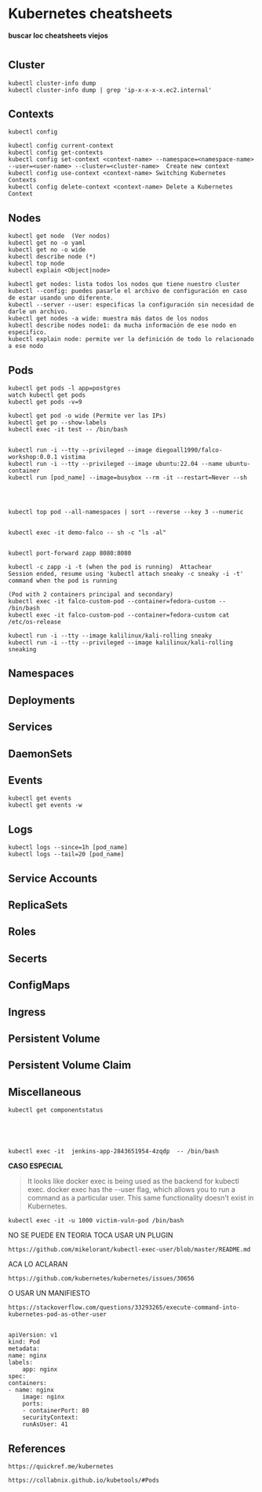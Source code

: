 # Kubernetes cheatsheets 

**buscar loc cheatsheets viejos**


#


## Cluster

    kubectl cluster-info dump
    kubectl cluster-info dump | grep 'ip-x-x-x-x.ec2.internal'

## Contexts

    kubectl config

    kubectl config current-context
    kubectl config get-contexts
    kubectl config set-context <context-name> --namespace=<namespace-name> --user=<user-name> --cluster=<cluster-name>  Create new context
    kubectl config use-context <context-name> Switching Kubernetes Contexts
    kubectl config delete-context <context-name> Delete a Kubernetes Context

## Nodes

    kubectl get node  (Ver nodos)
    kubectl get no -o yaml
    kubectl get no -o wide
    kubectl describe node (*)
    kubectl top node
    kubectl explain <Object|node>

    kubectl get nodes: lista todos los nodos que tiene nuestro cluster
    kubectl --config: puedes pasarle el archivo de configuración en caso de estar usando uno diferente.
    kubectl --server --user: especificas la configuración sin necesidad de darle un archivo.
    kubectl get nodes -a wide: muestra más datos de los nodos
    kubectl describe nodes node1: da mucha información de ese nodo en especifico.
    kubectl explain node: permite ver la definición de todo lo relacionado a ese nodo

## Pods

    kubectl get pods -l app=postgres
    watch kubectl get pods
    kubectl get pods -v=9

    kubectl get pod -o wide (Permite ver las IPs)
    kubectl get po --show-labels
    kubectl exec -it test -- /bin/bash


    kubectl run -i --tty --privileged --image diegoall1990/falco-workshop:0.0.1 vistima
    kubectl run -i --tty --privileged --image ubuntu:22.04 --name ubuntu-container
    kubectl run [pod_name] --image=busybox --rm -it --restart=Never --sh




    kubectl top pod --all-namespaces | sort --reverse --key 3 --numeric


    kubectl exec -it demo-falco -- sh -c "ls -al"


    kubectl port-forward zapp 8080:8080

    kubectl -c zapp -i -t (when the pod is running)  Attachear
    Session ended, resume using 'kubectl attach sneaky -c sneaky -i -t' command when the pod is running

    (Pod with 2 containers principal and secondary)
    kubectl exec -it falco-custom-pod --container=fedora-custom -- /bin/bash
    kubectl exec -it falco-custom-pod --container=fedora-custom cat /etc/os-release

    kubectl run -i --tty --image kalilinux/kali-rolling sneaky
    kubectl run -i --tty --privileged --image kalilinux/kali-rolling sneaking




## Namespaces





## Deployments



## Services



## DaemonSets



## Events

    kubectl get events
    kubectl get events -w




## Logs

    kubectl logs --since=1h [pod_name]
    kubectl logs --tail=20 [pod_name]




## Service Accounts



## ReplicaSets


## Roles


## Secerts


## ConfigMaps


## Ingress


## Persistent Volume


## Persistent Volume Claim


## Miscellaneous

    kubectl get componentstatus





    kubectl exec -it  jenkins-app-2843651954-4zqdp  -- /bin/bash


**CASO ESPECIAL**

> It looks like docker exec is being used as the backend for kubectl exec. docker exec has the --user flag, which allows you to run a command as a particular user. This same functionality doesn't exist in Kubernetes.

    kubectl exec -it -u 1000 victim-vuln-pod /bin/bash
    
NO SE PUEDE EN TEORIA TOCA USAR UN PLUGIN

    https://github.com/mikelorant/kubectl-exec-user/blob/master/README.md

ACA LO ACLARAN

    https://github.com/kubernetes/kubernetes/issues/30656

O USAR UN MANIFIESTO

    https://stackoverflow.com/questions/33293265/execute-command-into-kubernetes-pod-as-other-user


    apiVersion: v1
    kind: Pod
    metadata:
    name: nginx
    labels:
        app: nginx
    spec:
    containers:
    - name: nginx
        image: nginx
        ports:
        - containerPort: 80
        securityContext:
        runAsUser: 41



## References



    https://quickref.me/kubernetes

    https://collabnix.github.io/kubetools/#Pods